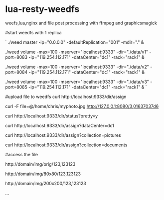 lua-resty-weedfs
================

weefs,lua,nginx and file post processing with ffmpeg and graphicsmagick


#start weedfs with 1 replica

`
./weed master  -ip="0.0.0.0" -defaultReplication="001" -mdir="." &

./weed volume -max=100 -mserver="localhost:9333" -dir="./data/v1" -port=8083  -ip="119.254.112.171" -dataCenter="dc1" -rack="rack1" &

./weed volume -max=100 -mserver="localhost:9333" -dir="./data/v2" -port=8084  -ip="119.254.112.171" -dataCenter="dc1" -rack="rack1" &

./weed volume -max=100 -mserver="localhost:9333" -dir="./data/v3" -port=8085  -ip="119.254.112.171" -dataCenter="dc1" -rack="rack1" &
`


#upload file to weedfs
curl http://localhost:9333/dir/assign

curl -F file=@/home/chris/myphoto.jpg http://127.0.0.1:8080/3,01637037d6

curl http://localhost:9333/dir/status?pretty=y

curl http://localhost:9333/dir/assign?dataCenter=dc1

curl http://localhost:9333/dir/assign?collection=pictures

curl http://localhost:9333/dir/assign?collection=documents


#access the file

http://domain/img/orig/123,123123

http://domain/img/80x80/123,123123

http://domain/img/200x200/123,123123

...

